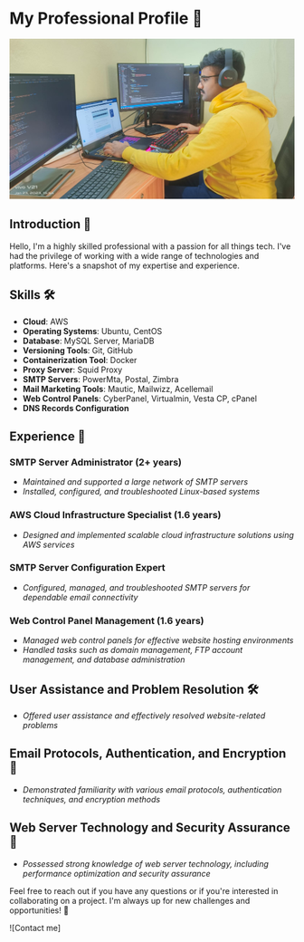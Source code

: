 # My Professional Profile 🚀
![Profile Image](https://github.com/quick003/ritik/blob/master/image.jpeg)

## Introduction 👋
Hello, I'm a highly skilled professional with a passion for all things tech. I've had the privilege of working with a wide range of technologies and platforms. Here's a snapshot of my expertise and experience.

## Skills 🛠️
- **Cloud**: AWS
- **Operating Systems**: Ubuntu, CentOS
- **Database**: MySQL Server, MariaDB
- **Versioning Tools**: Git, GitHub
- **Containerization Tool**: Docker
- **Proxy Server**: Squid Proxy
- **SMTP Servers**: PowerMta, Postal, Zimbra
- **Mail Marketing Tools**: Mautic, Mailwizz, Acellemail
- **Web Control Panels**: CyberPanel, Virtualmin, Vesta CP, cPanel
- **DNS Records Configuration**

## Experience 💼
### SMTP Server Administrator (2+ years)
- *Maintained and supported a large network of SMTP servers*
- *Installed, configured, and troubleshooted Linux-based systems*

### AWS Cloud Infrastructure Specialist (1.6 years)
- *Designed and implemented scalable cloud infrastructure solutions using AWS services*

### SMTP Server Configuration Expert
- *Configured, managed, and troubleshooted SMTP servers for dependable email connectivity*

### Web Control Panel Management (1.6 years)
- *Managed web control panels for effective website hosting environments*
- *Handled tasks such as domain management, FTP account management, and database administration*

## User Assistance and Problem Resolution 🛠️
- *Offered user assistance and effectively resolved website-related problems*

## Email Protocols, Authentication, and Encryption 📧
- *Demonstrated familiarity with various email protocols, authentication techniques, and encryption methods*

## Web Server Technology and Security Assurance 🔐
- *Possessed strong knowledge of web server technology, including performance optimization and security assurance*

Feel free to reach out if you have any questions or if you're interested in collaborating on a project. I'm always up for new challenges and opportunities! 📩

![Contact me]
